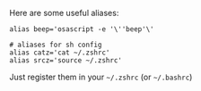 Here are some useful aliases:

```shell
alias beep='osascript -e '\''beep'\'

# aliases for sh config
alias catz='cat ~/.zshrc'
alias srcz='source ~/.zshrc'
```

Just register them in your `~/.zshrc` (or `~/.bashrc`)
